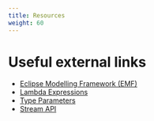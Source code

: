 ```yaml
---
title: Resources
weight: 60
---
```


# Useful external links

- [Eclipse Modelling Framework (EMF)]
- [Lambda Expressions]
- [Type Parameters]
- [Stream API]

[eclipse modelling framework (emf)]: https://www.eclipse.org/modeling/emf/
[lambda expressions]: https://docs.oracle.com/javase/tutorial/java/javaOO/lambdaexpressions.html
[type parameters]: https://docs.oracle.com/javase/tutorial/java/generics/index.html
[stream api]: https://docs.oracle.com/javase/8/docs/api/java/util/stream/Stream.html

